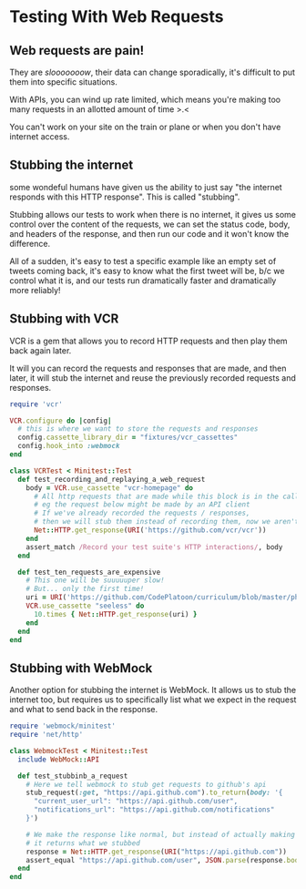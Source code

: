 Testing With Web Requests
=========================

Web requests are pain!
----------------------

They are *slooooooow*, their data can change sporadically,
it's difficult to put them into specific situations.

With APIs, you can wind up rate limited,
which means you're making too many requests in an allotted amount of time >.<

You can't work on your site on the train or plane or when you don't have internet access.


Stubbing the internet
---------------------

some wondeful humans have given us the ability to just say
"the internet responds with this HTTP response".
This is called "stubbing".

Stubbing allows our tests to work when there is no internet,
it gives us some control over the content of the requests,
we can set the status code, body, and headers of the response,
and then run our code and it won't know the difference.

All of a sudden, it's easy to test a specific example like an
empty set of tweets coming back, it's easy to know what the
first tweet will be, b/c we control what it is,
and our tests run dramatically faster and dramatically more reliably!


Stubbing with VCR
-----------------

VCR is a gem that allows you to record HTTP requests and then play them back again later.

It will you can record the requests and responses that are made,
and then later, it will stub the internet and reuse the previously recorded
requests and responses.

```ruby
require 'vcr'

VCR.configure do |config|
  # this is where we want to store the requests and responses
  config.cassette_library_dir = "fixtures/vcr_cassettes"
  config.hook_into :webmock
end

class VCRTest < Minitest::Test
  def test_recording_and_replaying_a_web_request
    body = VCR.use_cassette "vcr-homepage" do
      # All http requests that are made while this block is in the callstack will be recorded
      # eg the request below might be made by an API client
      # If we've already recorded the requests / responses,
      # then we will stub them instead of recording them, now we aren't making HTTP requests.
      Net::HTTP.get_response(URI('https://github.com/vcr/vcr'))
    end
    assert_match /Record your test suite's HTTP interactions/, body
  end

  def test_ten_requests_are_expensive
    # This one will be suuuuuper slow!
    # But... only the first time!
    uri = URI('https://github.com/CodePlatoon/curriculum/blob/master/phase2/seeless_project.md')
    VCR.use_cassette "seeless" do
      10.times { Net::HTTP.get_response(uri) }
    end
  end
end
```


Stubbing with WebMock
---------------------

Another option for stubbing the internet is WebMock.
It allows us to stub the internet too, but requires us to specifically list
what we expect in the request and what to send back in the response.

```ruby
require 'webmock/minitest'
require 'net/http'

class WebmockTest < Minitest::Test
  include WebMock::API

  def test_stubbinb_a_request
    # Here we tell webmock to stub get requests to github's api
    stub_request(:get, "https://api.github.com").to_return(body: '{
      "current_user_url": "https://api.github.com/user",
      "notifications_url": "https://api.github.com/notifications"
    }')

    # We make the response like normal, but instead of actually making the request,
    # it returns what we stubbed
    response = Net::HTTP.get_response(URI("https://api.github.com"))
    assert_equal "https://api.github.com/user", JSON.parse(response.body)['current_user_url']
  end
end
```
